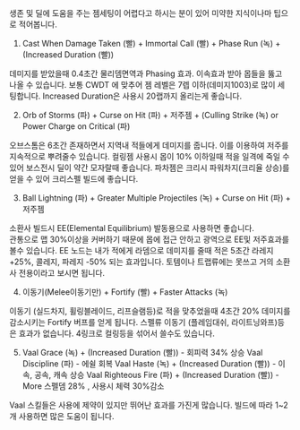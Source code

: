 생존 및 딜에 도움을 주는 젬세팅이 어렵다고 하시는 분이 있어
미약한 지식이나마 팁으로 적어봅니다.

1. Cast When Damage Taken (빨) + Immortal Call (빨) + Phase Run (녹) + (Increased Duration (빨))

데미지를 받았을때 0.4초간 물리뎀면역과 Phasing 효과. 이속효과 받아
몹들을 뚫고 나올 수 있습니다.
보통 CWDT 에 맞추어 젬 레벨은 7렙 이하(데미지1003)로 많이 세팅합니다.
Increased Duration은 사용시 20랩까지 올리는게 좋습니다.

2. Orb of Storms (파) + Curse on Hit (파) + 저주젬 + (Culling Strike (녹) or Power Charge on Critical (파)

오브스톰은 6초간 존재하면서 지역내 적들에게 데미지를 줍니다.
이를 이용하여 저주를 지속적으로 뿌려줄수 있습니다.
컬링젬 사용시 몹이 10% 이하일때 적을 일격에 죽일 수 있어 보스전시 딜이 약간 모자랄때 좋습니다.
파차젬은 크리시 파워차지(크리율 상승)를 얻을 수 있어 크리스펠 빌드에 좋습니다.

3. Ball Lightning (파) + Greater Multiple Projectiles (녹) + Curse on Hit (파) + 저주젬 

소환사 빌드시 EE(Elemental Equilibrium) 발동용으로 사용하면 좋습니다.  
관통으로 맵 30%이상을 커버하기 때문에 몹에 접근 안하고 광역으로 EE및 저주효과를 볼수 있습니다.
EE 노드는 내가 적에게 라뎀으로 데미지를 줄때 적은 5초간 라레지 +25%, 콜레지, 파레지 -50% 되는 효과입니다.
토템이나 트랩류에는 못쓰고 거의 소환사 전용이라고 보시면 됩니다.

4. 이동기(Melee이동기만) + Fortify (빨) + Faster Attacks (녹)

이동기 (실드차지, 휠링블레이드, 리프슬램등)로 적을 맞추었을때 4초간 20% 데미지를 감소시키는
Fortify 버프를 얻게 됩니다. 
스펠류 이동기 (플레임대쉬, 라이트닝와프)등은 효과가 없습니다.
4링크로 컬링등을 섞어서 쓸수도 있습니다.

5. Vaal Grace (녹) + (Increased Duration (빨)) - 회피력 34% 상승
  Vaal Discipline (파) - 에쉴 회복
  Vaal Haste (녹) + (Increased Duration (빨)) - 이속, 공속, 캐속 상승
  Vaal Righteous Fire (파) + (Increased Duration (빨)) - More 스펠뎀 28% , 사용시 체력 30%감소

Vaal 스킬들은 사용에 제약이 있지만 뛰어난 효과를 가진게 많습니다. 
빌드에 따라 1~2개 사용하면 많은 도움이 됩니다.
